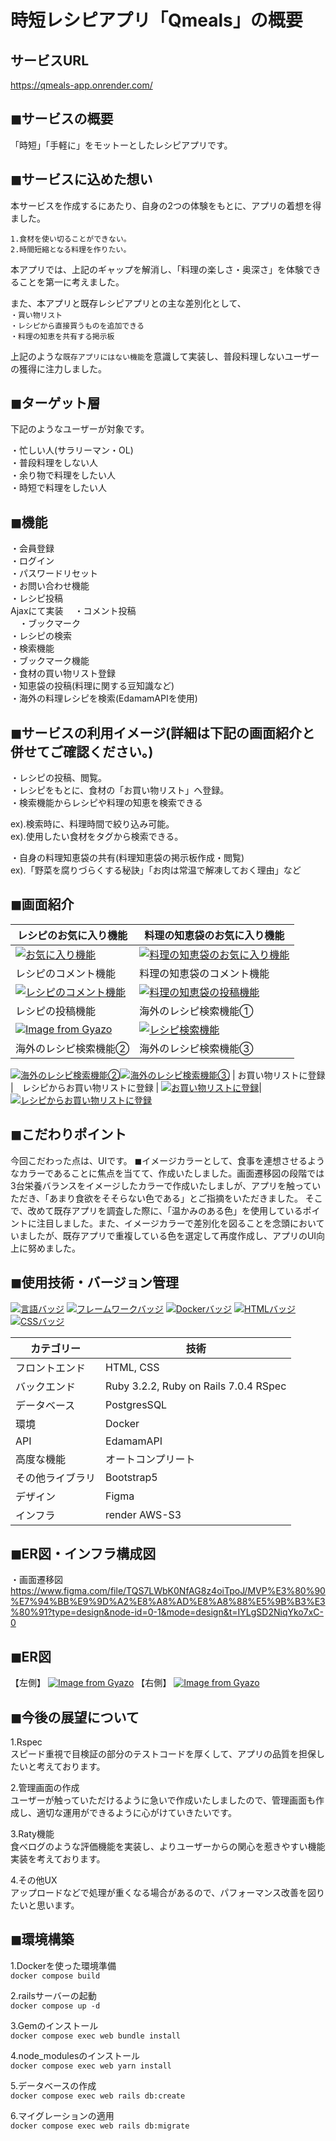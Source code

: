 # 時短レシピアプリ「Qmeals」の概要

## サービスURL
https://qmeals-app.onrender.com/

## ◼︎サービスの概要
「時短」「手軽に」をモットーとしたレシピアプリです。<br>

## ◼︎サービスに込めた想い
本サービスを作成するにあたり、自身の2つの体験をもとに、アプリの着想を得ました。<br>

`1.食材を使い切ることができない。`<br>
`2.時間短縮となる料理を作りたい。`<br>

本アプリでは、上記のギャップを解消し、「料理の楽しさ・奥深さ」を体験できることを第一に考えました。<br>

また、本アプリと既存レシピアプリとの主な差別化として、<br>
`・買い物リスト`<br>
`・レシピから直接買うものを追加できる`<br>
`・料理の知恵を共有する掲示板`<br>

上記のような`既存アプリにはない機能`を意識して実装し、普段料理しないユーザーの獲得に注力しました。

## ◼︎ターゲット層
下記のようなユーザーが対象です。<br>

・忙しい人(サラリーマン・OL)<br>
・普段料理をしない人<br>
・余り物で料理をしたい人<br>
・時短で料理をしたい人<br>

## ◼︎機能
・会員登録<br>
・ログイン<br>
・パスワードリセット<br>
・お問い合わせ機能<br>
・レシピ投稿<br>
Ajaxにて実装
　・コメント投稿<br>
　・ブックマーク<br>
・レシピの検索<br>
・検索機能<br>
・ブックマーク機能<br>
・食材の買い物リスト登録<br>
・知恵袋の投稿(料理に関する豆知識など)<br>
・海外の料理レシピを検索(EdamamAPIを使用)<br>

## ◼︎サービスの利用イメージ(詳細は下記の画面紹介と併せてご確認ください。)
・レシピの投稿、閲覧。<br>
・レシピをもとに、食材の「お買い物リスト」へ登録。<br>
・検索機能からレシピや料理の知恵を検索できる<br>

  ex).検索時に、料理時間で絞り込み可能。<br>
  ex).使用したい食材をタグから検索できる。<br>

・自身の料理知恵袋の共有(料理知恵袋の掲示板作成・閲覧)<br>
ex).「野菜を腐りづらくする秘訣」「お肉は常温で解凍しておく理由」など<br>

## ◼︎画面紹介
| レシピのお気に入り機能 | 料理の知恵袋のお気に入り機能 |
| --- | --- |
| [![お気に入り機能](https://i.gyazo.com/91e106ce34876e8b85bd71c2eef41407.gif)](https://gyazo.com/91e106ce34876e8b85bd71c2eef41407) | [![料理の知恵袋のお気に入り機能](https://i.gyazo.com/a811c80433836ceb118cf28a864c04a9.gif)](https://gyazo.com/a811c80433836ceb118cf28a864c04a9)
| レシピのコメント機能 | 料理の知恵袋のコメント機能 |
[![レシピのコメント機能](https://i.gyazo.com/4e1642f9a3865988a543abecda3ae4ad.gif)](https://gyazo.com/4e1642f9a3865988a543abecda3ae4ad)|[![料理の知恵袋の投稿機能](https://i.gyazo.com/b3fdf1553503fbad712d3e574d1c6855.gif)](https://gyazo.com/b3fdf1553503fbad712d3e574d1c6855)
| レシピの投稿機能 | 海外のレシピ検索機能① |
[![Image from Gyazo](https://i.gyazo.com/46fd543ef883857ab69474ed390d06d3.gif)](https://gyazo.com/46fd543ef883857ab69474ed390d06d3)| [![レシピ検索機能](https://i.gyazo.com/f1f3becda4d423b39d51ebd96a24b973.gif)](https://gyazo.com/f1f3becda4d423b39d51ebd96a24b973) |
| 海外のレシピ検索機能② | 海外のレシピ検索機能③ |
[![海外のレシピ検索機能②](https://i.gyazo.com/f84877a777960c3707d5cfe91ea37e07.gif)](https://gyazo.com/f84877a777960c3707d5cfe91ea37e07)[![海外のレシピ検索機能③](https://i.gyazo.com/0392a2078a4a7fd86ab934082ca9fbb4.gif)](https://gyazo.com/0392a2078a4a7fd86ab934082ca9fbb4)
| お買い物リストに登録 |　レシピからお買い物リストに登録 |
[![お買い物リストに登録](https://i.gyazo.com/595d236d79c447fd0ec0020229aa3e1c.gif)](https://gyazo.com/595d236d79c447fd0ec0020229aa3e1c)|[![レシピからお買い物リストに登録](https://i.gyazo.com/c1815d9ba20b5bb400c9ee2e28c3afbe.gif)](https://gyazo.com/c1815d9ba20b5bb400c9ee2e28c3afbe)

## ◼︎こだわりポイント
今回こだわった点は、UIです。
◼︎イメージカラーとして、食事を連想させるようなカラーであることに焦点を当てて、作成いたしました。画面遷移図の段階では3台栄養バランスをイメージしたカラーで作成いたしましが、アプリを触っていただき、「あまり食欲をそそらない色である」とご指摘をいただきました。
そこで、改めて既存アプリを調査した際に、「温かみのある色」を使用しているポイントに注目しました。また、イメージカラーで差別化を図ることを念頭においていましたが、既存アプリで重複している色を選定して再度作成し、アプリのUI向上に努めました。


## ◼︎使用技術・バージョン管理
[![言語バッジ](https://img.shields.io/badge/-Ruby-CC342D.svg?logo=ruby&style=flat-square&logoColor=white)](https://www.ruby-lang.org/)
[![フレームワークバッジ](https://img.shields.io/badge/-Ruby%20on%20Rails-CC0000.svg?logo=ruby-on-rails&style=flat-square&logoColor=white)](https://rubyonrails.org/)
[![Dockerバッジ](https://img.shields.io/badge/-Docker-2496ED.svg?logo=docker&style=flat-square&logoColor=white)](https://www.docker.com/)
[![HTMLバッジ](https://img.shields.io/badge/-HTML5-E34F26.svg?logo=html5&style=flat-square&logoColor=white)](https://developer.mozilla.org/en-US/docs/Web/Guide/HTML)
[![CSSバッジ](https://img.shields.io/badge/-CSS3-1572B6.svg?logo=css3&style=flat-square&logoColor=white)](https://developer.mozilla.org/en-US/docs/Web/CSS)


| カテゴリー     | 技術                      |
| -------------- | ----------------------- |
| フロントエンド | HTML, CSS |
| バックエンド   | Ruby 3.2.2, Ruby on Rails 7.0.4 RSpec |
| データベース   |  PostgresSQL |
| 環境   |  Docker   |
| API   |  EdamamAPI   |
| 高度な機能   | オートコンプリート    |
| その他ライブラリ         |Bootstrap5 |
| デザイン       |Figma           |
| インフラ         |render AWS-S3 |

## ◼︎ER図・インフラ構成図
・画面遷移図
https://www.figma.com/file/TQS7LWbK0NfAG8z4oiTpoJ/MVP%E3%80%90%E7%94%BB%E9%9D%A2%E8%A8%AD%E8%A8%88%E5%9B%B3%E3%80%91?type=design&node-id=0-1&mode=design&t=IYLgSD2NiqYko7xC-0

## ◼︎ER図
【左側】
[![Image from Gyazo](https://i.gyazo.com/798f9f68ab862457cb1c755a85f46d0a.png)](https://gyazo.com/798f9f68ab862457cb1c755a85f46d0a)
【右側】
[![Image from Gyazo](https://i.gyazo.com/93cf3a5a5b23106cb97d3b263e5546e5.png)](https://gyazo.com/93cf3a5a5b23106cb97d3b263e5546e5)

## ◼︎今後の展望について
1.Rspec<br>
スピード重視で目検証の部分のテストコードを厚くして、アプリの品質を担保したいと考えております。

2.管理画面の作成<br>
ユーザーが触っていただけるように急いで作成いたしましたので、管理画面も作成し、適切な運用ができるように心がけていきたいです。

3.Raty機能<br>
食べログのような評価機能を実装し、よりユーザーからの関心を惹きやすい機能実装を考えております。

4.その他UX<br>
アップロードなどで処理が重くなる場合があるので、パフォーマンス改善を図りたいと思います。

## ◼︎環境構築
1.Dockerを使った環境準備<br>
`docker compose build`<br>

2.railsサーバーの起動<br>
`docker compose up -d`<br>

3.Gemのインストール<br>
`docker compose exec web bundle install`<br>

4.node_modulesのインストール<br>
`docker compose exec web yarn install`<br>

5.データベースの作成<br>
`docker compose exec web rails db:create`<br>

6.マイグレーションの適用<br>
`docker compose exec web rails db:migrate`<br>
